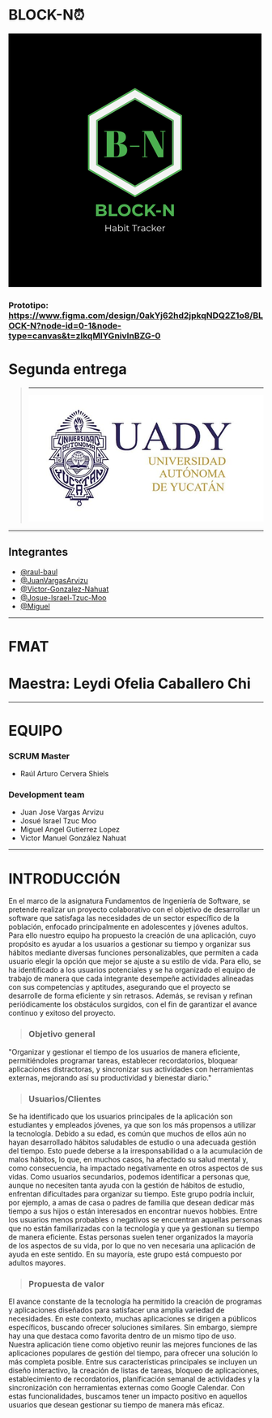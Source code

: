 ﻿# BLOCK-N⏰
![](https://github.com/raul-baul/Proyecto-Block-N/blob/Segunda-Entrega/Assets/Logo%20Block-N.png)

### Prototipo: https://www.figma.com/design/0akYj62hd2jpkqNDQ2Z1o8/BLOCK-N?node-id=0-1&node-type=canvas&t=zlkqMlYGnivlnBZG-0
# Segunda entrega
> ---
> ![](https://github.com/raul-baul/Proyecto-Block-N/blob/Primera-entrega/Assets/Logo%20UADY.jpg)
---
## Integrantes

- [@raul-baul](https://github.com/raul-baul)
- [@JuanVargasArvizu](https://github.com/JuanVargasArvizu)
- [@Victor-Gonzalez-Nahuat](https://github.com/Victor-Gonzalez-Nahuat)
- [@Josue-Israel-Tzuc-Moo](https://github.com/Josue-Israel-Tzuc-Moo)
- [@Miguel]()
---
# FMAT
# Maestra: Leydi Ofelia Caballero Chi
---
# EQUIPO

### SCRUM Master
- Raúl Arturo Cervera Shiels
### Development team
- Juan Jose Vargas Arvizu
- Josué Israel Tzuc Moo
- Miguel Angel Gutierrez Lopez
- Victor Manuel González Nahuat
---
INTRODUCCIÓN
=============
En el marco de la asignatura Fundamentos de Ingeniería de Software, se pretende realizar un proyecto colaborativo con el objetivo de desarrollar un software que satisfaga las necesidades de un sector específico de la población, enfocado principalmente en adolescentes y jóvenes adultos. Para ello nuestro equipo ha propuesto la creación de una aplicación, cuyo propósito es ayudar a los usuarios a gestionar su tiempo y organizar sus hábitos mediante diversas funciones personalizables, que permiten a cada usuario elegir la opción que mejor se ajuste a su estilo de vida. Para ello, se ha identificado a los usuarios potenciales y se ha organizado el equipo de trabajo de manera que cada integrante desempeñe actividades alineadas con sus competencias y aptitudes, asegurando que el proyecto se desarrolle de forma eficiente y sin retrasos. Además, se revisan y refinan periódicamente los obstáculos surgidos, con el fin de garantizar el avance continuo y exitoso del proyecto.

>### Objetivo general
"Organizar y gestionar el tiempo de los usuarios de manera eficiente, permitiéndoles programar tareas, establecer recordatorios, bloquear aplicaciones distractoras, y sincronizar sus actividades con herramientas externas, mejorando así su productividad y bienestar diario."

>### Usuarios/Clientes
Se ha identificado que los usuarios principales de la aplicación son estudiantes y empleados jóvenes, ya que son los más propensos a utilizar la tecnología. Debido a su edad, es común que muchos de ellos aún no hayan desarrollado hábitos saludables de estudio o una adecuada gestión del tiempo. Esto puede deberse a la irresponsabilidad o a la acumulación de malos hábitos, lo que, en muchos casos, ha afectado su salud mental y, como consecuencia, ha impactado negativamente en otros aspectos de sus vidas.
Como usuarios secundarios, podemos identificar a personas que, aunque no necesiten tanta ayuda con la gestión de hábitos de estudio, enfrentan dificultades para organizar su tiempo. Este grupo podría incluir, por ejemplo, a amas de casa o padres de familia que desean dedicar más tiempo a sus hijos o están interesados en encontrar nuevos hobbies.
Entre los usuarios menos probables o negativos se encuentran aquellas personas que no están familiarizadas con la tecnología y que ya gestionan su tiempo de manera eficiente. Estas personas suelen tener organizados la mayoría de los aspectos de su vida, por lo que no ven necesaria una aplicación de ayuda en este sentido. En su mayoría, este grupo está compuesto por adultos mayores.

>### Propuesta de valor
El avance constante de la tecnología ha permitido la creación de programas y aplicaciones diseñados para satisfacer una amplia variedad de necesidades. En este contexto, muchas aplicaciones se dirigen a públicos específicos, buscando ofrecer soluciones similares. Sin embargo, siempre hay una que destaca como favorita dentro de un mismo tipo de uso. Nuestra aplicación tiene como objetivo reunir las mejores funciones de las aplicaciones populares de gestión del tiempo, para ofrecer una solución lo más completa posible. Entre sus características principales se incluyen un diseño interactivo, la creación de listas de tareas, bloqueo de aplicaciones, establecimiento de recordatorios, planificación semanal de actividades y la sincronización con herramientas externas como Google Calendar. Con estas funcionalidades, buscamos tener un impacto positivo en aquellos usuarios que desean gestionar su tiempo de manera más eficaz.


